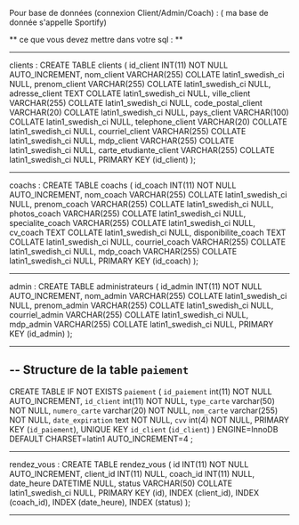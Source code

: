 Pour base de données (connexion Client/Admin/Coach) : 
( ma base de donnée s'appelle Sportify)

** ce que vous devez mettre dans votre sql : **

*****************************************************

clients : CREATE TABLE clients (
    id_client INT(11) NOT NULL AUTO_INCREMENT,
    nom_client VARCHAR(255) COLLATE latin1_swedish_ci NULL,
    prenom_client VARCHAR(255) COLLATE latin1_swedish_ci NULL,
    adresse_client TEXT COLLATE latin1_swedish_ci NULL,
    ville_client VARCHAR(255) COLLATE latin1_swedish_ci NULL,
    code_postal_client VARCHAR(20) COLLATE latin1_swedish_ci NULL,
    pays_client VARCHAR(100) COLLATE latin1_swedish_ci NULL,
    telephone_client VARCHAR(20) COLLATE latin1_swedish_ci NULL,
    courriel_client VARCHAR(255) COLLATE latin1_swedish_ci NULL,
    mdp_client VARCHAR(255) COLLATE latin1_swedish_ci NULL,
    carte_etudiante_client VARCHAR(255) COLLATE latin1_swedish_ci NULL,
    PRIMARY KEY (id_client)
);

*****************************************************

coachs : CREATE TABLE coachs (
    id_coach INT(11) NOT NULL AUTO_INCREMENT,
    nom_coach VARCHAR(255) COLLATE latin1_swedish_ci NULL,
    prenom_coach VARCHAR(255) COLLATE latin1_swedish_ci NULL,
    photos_coach VARCHAR(255) COLLATE latin1_swedish_ci NULL,
    specialite_coach VARCHAR(255) COLLATE latin1_swedish_ci NULL,
    cv_coach TEXT COLLATE latin1_swedish_ci NULL,
    disponibilite_coach TEXT COLLATE latin1_swedish_ci NULL,
    courriel_coach VARCHAR(255) COLLATE latin1_swedish_ci NULL,
    mdp_coach VARCHAR(255) COLLATE latin1_swedish_ci NULL,
    PRIMARY KEY (id_coach)
);


*****************************************************

admin : CREATE TABLE administrateurs (
    id_admin INT(11) NOT NULL AUTO_INCREMENT,
    nom_admin VARCHAR(255) COLLATE latin1_swedish_ci NULL,
    prenom_admin VARCHAR(255) COLLATE latin1_swedish_ci NULL,
    courriel_admin VARCHAR(255) COLLATE latin1_swedish_ci NULL,
    mdp_admin VARCHAR(255) COLLATE latin1_swedish_ci NULL,
    PRIMARY KEY (id_admin)
);

*****************************************************

-- Structure de la table `paiement`
--

CREATE TABLE IF NOT EXISTS `paiement` (
  `id_paiement` int(11) NOT NULL AUTO_INCREMENT,
  `id_client` int(11) NOT NULL,
  `type_carte` varchar(50) NOT NULL,
  `numero_carte` varchar(20) NOT NULL,
  `nom_carte` varchar(255) NOT NULL,
  `date_expiration` text NOT NULL,
  `cvv` int(4) NOT NULL,
  PRIMARY KEY (`id_paiement`),
  UNIQUE KEY `id_client` (`id_client`)
) ENGINE=InnoDB  DEFAULT CHARSET=latin1 AUTO_INCREMENT=4 ;

*****************************************************

rendez_vous : CREATE TABLE rendez_vous (
    id INT(11) NOT NULL AUTO_INCREMENT,
    client_id INT(11) NULL,
    coach_id INT(11) NULL,
    date_heure DATETIME NULL,
    status VARCHAR(50) COLLATE latin1_swedish_ci NULL,
    PRIMARY KEY (id),
    INDEX (client_id),
    INDEX (coach_id),
    INDEX (date_heure),
    INDEX (status)
);

*****************************************************

